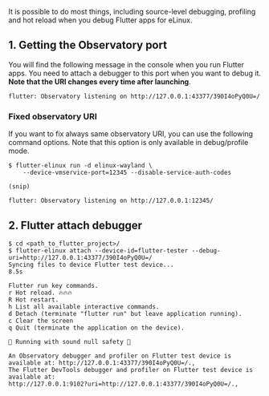 It is possible to do most things, including source-level debugging, profiling and hot reload when you debug Flutter apps for eLinux.

## 1. Getting the Observatory port
You will find the following message in the console when you run Flutter apps. You need to attach a debugger to this port when you want to debug it. **Note that the URI changes every time after launching**.

```Shell
flutter: Observatory listening on http://127.0.0.1:43377/390I4oPyQ0U=/
```

### Fixed observatory URI
If you want to fix always same observatory URI, you can use the following command options. Note that this option is only available in debug/profile mode.

```Shell
$ flutter-elinux run -d elinux-wayland \
    --device-vmservice-port=12345 --disable-service-auth-codes

(snip)

flutter: Observatory listening on http://127.0.0.1:12345/
```

## 2. Flutter attach debugger

```Shell
$ cd <path_to_flutter_project>/
$ flutter-elinux attach --device-id=flutter-tester --debug-uri=http://127.0.0.1:43377/390I4oPyQ0U=/
Syncing files to device Flutter test device...                      8.5s

Flutter run key commands.
r Hot reload. 🔥🔥🔥
R Hot restart.
h List all available interactive commands.
d Detach (terminate "flutter run" but leave application running).
c Clear the screen
q Quit (terminate the application on the device).

💪 Running with sound null safety 💪

An Observatory debugger and profiler on Flutter test device is available at: http://127.0.0.1:43377/390I4oPyQ0U=/.,
The Flutter DevTools debugger and profiler on Flutter test device is available at:
http://127.0.0.1:9102?uri=http://127.0.0.1:43377/390I4oPyQ0U=/.,
```
